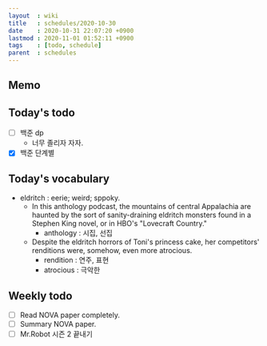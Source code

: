 ```yaml
---
layout  : wiki
title   : schedules/2020-10-30
date    : 2020-10-31 22:07:20 +0900
lastmod : 2020-11-01 01:52:11 +0900
tags    : [todo, schedule]
parent  : schedules
---
```


## Memo
## Today's todo
 * [ ] 백준 dp
   * 너무 졸리자 자자.
 * [X] 백준 단계별

## Today's vocabulary
 * eldritch : eerie; weird; sppoky.
   * In this anthology podcast, the mountains of central Appalachia are haunted by the sort of sanity-draining eldritch monsters found in a Stephen King novel, or in HBO's "Lovecraft Country."
     * anthology : 시집, 선집
   * Despite the eldritch horrors of Toni's princess cake, her competitors' renditions were, somehow, even more atrocious.
     * rendition : 연주, 표현
     * atrocious : 극악한

## Weekly todo
 * [ ] Read NOVA paper completely.
 * [ ] Summary NOVA paper.
 * [ ] Mr.Robot 시즌 2 끝내기
